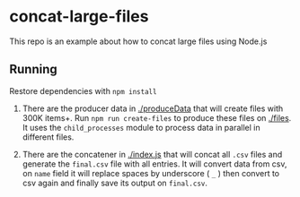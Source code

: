 # concat-large-files

This repo is an example about how to concat large files using Node.js

## Running

Restore dependencies with `npm install`

1. There are the producer data in [./produceData](./produceData) that will create files with 300K items+. Run `npm run create-files` to produce these files on [./files](./files). It uses the `child_processes` module to process data in parallel in different files.

2. There are the concatener in [./index.js](index.js) that will concat all `.csv` files and generate the `final.csv` file with all entries. It will convert data from csv, on `name` field it will replace spaces by underscore ( `_` ) then convert to csv again and finally save its output on `final.csv`.

